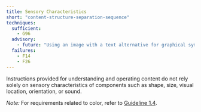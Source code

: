 ```yaml
---
title: Sensory Characteristics
short: "content-structure-separation-sequence"
techniques:
  sufficient:
    - G96
  advisory:
    - future: "Using an image with a text alternative for graphical symbols instead of a Unicode font glyph with the desired graphical appearance but different meaning "
  failures:
    - F14
    - F26
---
```

Instructions provided for understanding and operating content do not rely solely on sensory characteristics of components such as shape, size, visual location, orientation, or sound.

*Note:* For requirements related to color, refer to <a href="#visual-audio-contrast">Guideline 1.4</a>.